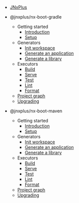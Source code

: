 - [JNxPlus](/)
- @jnxplus/nx-boot-gradle

  - Getting started
    - [Introduction](nx-boot-gradle/getting-started/intro)
    - [Setup](nx-boot-gradle/getting-started/setup)
  - Generators
    - [Init workspace](nx-boot-gradle/generators/init)
    - [Generate an application](nx-boot-gradle/generators/application)
    - [Generate a library](nx-boot-gradle/generators/library)
  - Executors
    - [Build](nx-boot-gradle/executors/build)
    - [Serve](nx-boot-gradle/executors/serve)
    - [Test](nx-boot-gradle/executors/test)
    - [Lint](nx-boot-gradle/executors/lint)
    - [Format](nx-boot-gradle/executors/format)
  - [Project graph](nx-boot-gradle/dep-graph/dep-graph)
  - [Upgrading](nx-boot-gradle/upgrading/upgrading)

- @jnxplus/nx-boot-maven
  - Getting started
    - [Introduction](nx-boot-maven/getting-started/intro)
    - [Setup](nx-boot-maven/getting-started/setup)
  - Generators
    - [Init workspace](nx-boot-maven/generators/init)
    - [Generate an application](nx-boot-maven/generators/application)
    - [Generate a library](nx-boot-maven/generators/library)
  - Executors
    - [Build](nx-boot-maven/executors/build)
    - [Serve](nx-boot-maven/executors/serve)
    - [Test](nx-boot-maven/executors/test)
    - [Lint](nx-boot-maven/executors/lint)
    - [Format](nx-boot-maven/executors/format)
  - [Project graph](nx-boot-maven/dep-graph/dep-graph)
  - [Upgrading](nx-boot-maven/upgrading/upgrading)
